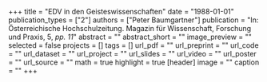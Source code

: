 +++
title = "EDV in den Geisteswissenschaften"
date = "1988-01-01"
publication_types = ["2"]
authors = ["Peter Baumgartner"]
publication = "In: Österreichische Hochschulzeitung. Magazin für Wissenschaft, Forschung und Praxis, 5, _pp. 11_"
abstract = ""
abstract_short = ""
image_preview = ""
selected = false
projects = []
tags = []
url_pdf = ""
url_preprint = ""
url_code = ""
url_dataset = ""
url_project = ""
url_slides = ""
url_video = ""
url_poster = ""
url_source = ""
math = true
highlight = true
[header]
image = ""
caption = ""
+++
